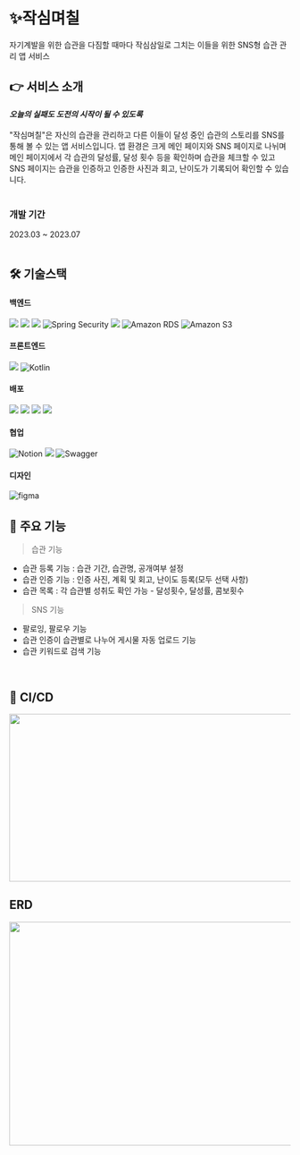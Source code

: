 # ✨작심며칠
자기계발을 위한 습관을 다짐할 때마다 작심삼일로 그치는 이들을 위한 SNS형 습관 관리 앱 서비스

## 👉 서비스 소개
***오늘의 실패도 도전의 시작이 될 수 있도록***<br><br>
"작심며칠"은 자신의 습관을 관리하고 다른 이들이 달성 중인 습관의 스토리를 SNS를 통해 볼 수 있는 앱 서비스입니다. 앱 환경은 크게 메인 페이지와 SNS 페이지로 나뉘며 메인 페이지에서 각 습관의 달성률, 달성 횟수 등을 확인하며 습관을 체크할 수 있고 SNS 페이지는 습관을 인증하고 인증한 사진과 회고, 난이도가 기록되어 확인할 수 있습니다.
<br><br>

### 개발 기간
2023.03 ~ 2023.07
<br><br>

## 🛠 기술스택

#### 백엔드

<img src="https://img.shields.io/badge/springboot-6DB33F?style=flat-logo&logo=springboot&logoColor=white"> <img src="https://img.shields.io/badge/gradle-02303A?style=flat-logo&logo=gradle&logoColor=white"> <img src="https://img.shields.io/badge/SPRING JPA-005571?style=flat-logo&logo=spring&logoColor=white"> <img alt="Spring Security" src="https://img.shields.io/badge/Spring Security-6DB33F?style=flat-logo&logo=Spring Security&logoColor=white"> <img src="https://img.shields.io/badge/mysql-4479A1?style=flat-logo&logo=mysql&logoColor=white"> <img alt="Amazon RDS" src="https://img.shields.io/badge/Amazon RDS-527FFF?style=flat-logo&logo=Amazon RDS&logoColor=white"> <img alt="Amazon S3" src="https://img.shields.io/badge/Amazon S3-569A31?style=flat-logo&logo=Amazon S3&logoColor=white">

#### 프론트엔드
<img src="https://img.shields.io/badge/Android Studio-3DDC84?style=flat-logo&logo=Android Studio&logoColor=white"/> <img alt="Kotlin" src="https://img.shields.io/badge/Kotlin-7F52FF?style=flat-logo&logo=Kotlin&logoColor=white">

#### 배포
<img src="https://img.shields.io/badge/amazonaws-232F3E?style=flat-logo&logo=amazonaws&logoColor=white"> <img src="https://img.shields.io/badge/elastic beanstalk-005571?style=flat-logo&logo=elastic beanstalk&logoColor=white"> <img src="https://img.shields.io/badge/Github Actions-2088FF?style=flat-logo&logo=Github Actions&logoColor=white"> <img src="https://img.shields.io/badge/Code Deploy-FF4F8B?style=flat-logo&logo=amazonapigateway&logoColor=white">

#### 협업
<img alt="Notion" src="https://img.shields.io/badge/Notion-000000?style=flat-logo&logo=Notion&logoColor=white"> <img src="https://img.shields.io/badge/github-181717?style=flat-logo&logo=github&logoColor=white"> <img alt="Swagger" src="https://img.shields.io/badge/Swagger-85EA2D?style=flat-logo&logo=Swagger&logoColor=white">

#### 디자인
<img alt="figma" src="https://img.shields.io/badge/figma-F24E1E?style=flat-logo&logo=figma&logoColor=white">
<br>

## 📌 주요 기능
>습관 기능
- 습관 등록 기능 : 습관 기간, 습관명, 공개여부 설정
- 습관 인증 기능 : 인증 사진, 계획 및 회고, 난이도 등록(모두 선택 사항)
- 습관 목록 : 각 습관별 성취도 확인 가능 - 달성횟수, 달성률, 콤보횟수
>SNS 기능
- 팔로잉, 팔로우 기능
- 습관 인증이 습관별로 나누어 게시물 자동 업로드 기능
- 습관 키워드로 검색 기능

<br>

## 🚀 CI/CD
<img src="https://github.com/jiixon/three-days-backend/assets/108799865/8f5b9fb3-2a0f-4628-b013-dd027f3597ee.png" width="800" height="300"/>

## ERD
<img src="https://github.com/jiixon/three-days-backend/assets/108799865/2b02ec32-b336-4488-b01b-d44bc8811df8.png" width="800" height="400"/>


